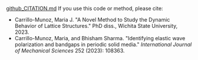 [github_CITATION.md](https://github.com/user-attachments/files/21945541/github_CITATION.md)
If you use this code or method, please cite:

- Carrillo-Munoz, Maria J. "A Novel Method to Study the Dynamic Behavior of Lattice Structures." PhD diss., Wichita State University, 2023.
- Carrillo-Munoz, Maria, and Bhisham Sharma. "Identifying elastic wave polarization and bandgaps in periodic solid media." *International Journal of Mechanical Sciences* 252 (2023): 108363.
